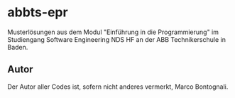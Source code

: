 # abbts-epr
Musterlösungen aus dem Modul "Einführung in die Programmierung" im Studiengang Software Engineering NDS HF an der ABB Technikerschule in Baden.

## Autor
Der Autor aller Codes ist, sofern nicht anderes vermerkt, Marco Bontognali.


